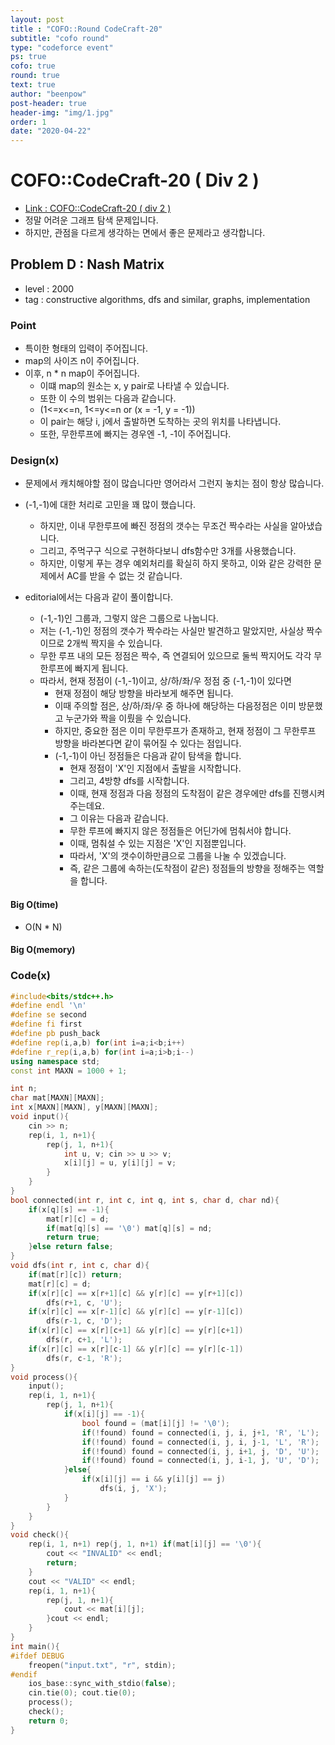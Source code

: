 ```yaml
---
layout: post
title : "COFO::Round CodeCraft-20"
subtitle: "cofo round"
type: "codeforce event"
ps: true
cofo: true
round: true
text: true
author: "beenpow"
post-header: true
header-img: "img/1.jpg"
order: 1
date: "2020-04-22"
---
```

# COFO::CodeCraft-20 ( Div 2 )
- [Link : COFO::CodeCraft-20 ( div 2 )](https://codeforces.com/contest/1316/problem/D)
- 정말 어려운 그래프 탐색 문제입니다.
- 하지만, 관점을 다르게 생각하는 면에서 좋은 문제라고 생각합니다.

## Problem D : Nash Matrix

- level : 2000
- tag : constructive algorithms, dfs and similar, graphs, implementation

### Point
- 특이한 형태의 입력이 주어집니다.
- map의 사이즈 n이 주어집니다.
- 이후, n * n map이 주어집니다.
  - 이떄 map의 원소는 x, y pair로 나타낼 수 있습니다.
  - 또한 이 수의 범위는 다음과 같습니다.
  - (1<=x<=n, 1<=y<=n or (x = -1, y = -1))
  - 이 pair는 해당 i, j에서 출발하면 도착하는 곳의 위치를 나타냅니다.
  - 또한, 무한루프에 빠지는 경우엔 -1, -1이 주어집니다.

### Design(x)
- 문제에서 캐치해야할 점이 많습니다만 영어라서 그런지 놓치는 점이 항상 많습니다.
- (-1,-1)에 대한 처리로 고민을 꽤 많이 했습니다.
  - 하지만, 이내 무한루프에 빠진 정점의 갯수는 무조건 짝수라는 사실을 알아냈습니다.
  - 그리고, 주먹구구 식으로 구현하다보니 dfs함수만 3개를 사용했습니다.
  - 하지만, 이렇게 푸는 경우 예외처리를 확실히 하지 못하고, 이와 같은 강력한 문제에서 AC를 받을 수 없는 것 같습니다.

- editorial에서는 다음과 같이 풀이합니다.
  - (-1,-1)인 그룹과, 그렇지 않은 그룹으로 나눕니다.
  - 저는 (-1,-1)인 정점의 갯수가 짝수라는 사실만 발견하고 말았지만, 사실상 짝수이므로 2개씩 짝지을 수 있습니다.
  - 무한 루프 내의 모든 정점은 짝수, 즉 연결되어 있으므로 둘씩 짝지어도 각각 무한루프에 빠지게 됩니다.
  - 따라서, 현재 정점이 (-1,-1)이고, 상/하/좌/우 정점 중 (-1,-1)이 있다면
    - 현재 정점이 해당 방향을 바라보게 해주면 됩니다.
    - 이때 주의할 점은, 상/하/좌/우 중 하나에 해당하는 다음정점은 이미 방문했고 누군가와 짝을 이뤘을 수 있습니다.
    - 하지만, 중요한 점은 이미 무한루프가 존재하고, 현재 정점이 그 무한루프 방향을 바라본다면 같이 묶어질 수 있다는 점입니다.
    - (-1,-1)이 아닌 정점들은 다음과 같이 탐색을 합니다.
      - 현재 정점이 'X'인 지점에서 출발을 시작합니다.
      - 그리고, 4방향 dfs를 시작합니다.
      - 이때, 현재 정점과 다음 정점의 도착점이 같은 경우에만 dfs를 진행시켜주는데요.
      - 그 이유는 다음과 같습니다.
      - 무한 루프에 빠지지 않은 정점들은 어딘가에 멈춰서야 합니다.
      - 이때, 멈춰설 수 있는 지점은 'X'인 지점뿐입니다.
      - 따라서, 'X'의 갯수이하만큼으로 그룹을 나눌 수 있겠습니다.
      - 즉, 같은 그룹에 속하는(도착점이 같은) 정점들의 방향을 정해주는 역할을 합니다.


#### Big O(time)
- O(N * N)
#### Big O(memory)

### Code(x)

```cpp
#include<bits/stdc++.h>
#define endl '\n'
#define se second
#define fi first
#define pb push_back
#define rep(i,a,b) for(int i=a;i<b;i++)
#define r_rep(i,a,b) for(int i=a;i>b;i--)
using namespace std;
const int MAXN = 1000 + 1;

int n;
char mat[MAXN][MAXN];
int x[MAXN][MAXN], y[MAXN][MAXN];
void input(){
    cin >> n;
    rep(i, 1, n+1){
        rep(j, 1, n+1){
            int u, v; cin >> u >> v;
            x[i][j] = u, y[i][j] = v;
        }
    }
}
bool connected(int r, int c, int q, int s, char d, char nd){
    if(x[q][s] == -1){
        mat[r][c] = d;
        if(mat[q][s] == '\0') mat[q][s] = nd;
        return true;
    }else return false;
}
void dfs(int r, int c, char d){
    if(mat[r][c]) return;
    mat[r][c] = d;
    if(x[r][c] == x[r+1][c] && y[r][c] == y[r+1][c])
        dfs(r+1, c, 'U');
    if(x[r][c] == x[r-1][c] && y[r][c] == y[r-1][c])
        dfs(r-1, c, 'D');
    if(x[r][c] == x[r][c+1] && y[r][c] == y[r][c+1])
        dfs(r, c+1, 'L');
    if(x[r][c] == x[r][c-1] && y[r][c] == y[r][c-1])
        dfs(r, c-1, 'R');
}
void process(){
    input();
    rep(i, 1, n+1){
        rep(j, 1, n+1){
            if(x[i][j] == -1){
                bool found = (mat[i][j] != '\0');
                if(!found) found = connected(i, j, i, j+1, 'R', 'L');
                if(!found) found = connected(i, j, i, j-1, 'L', 'R');
                if(!found) found = connected(i, j, i+1, j, 'D', 'U');
                if(!found) found = connected(i, j, i-1, j, 'U', 'D');
            }else{
                if(x[i][j] == i && y[i][j] == j)
                    dfs(i, j, 'X');
            }
        }
    }
}
void check(){
    rep(i, 1, n+1) rep(j, 1, n+1) if(mat[i][j] == '\0'){
        cout << "INVALID" << endl;
        return;
    }
    cout << "VALID" << endl;
    rep(i, 1, n+1){
        rep(j, 1, n+1){
            cout << mat[i][j];
        }cout << endl;
    }
}
int main(){
#ifdef DEBUG
    freopen("input.txt", "r", stdin);
#endif
    ios_base::sync_with_stdio(false);
    cin.tie(0); cout.tie(0);
    process();
    check();
    return 0;
}
```
